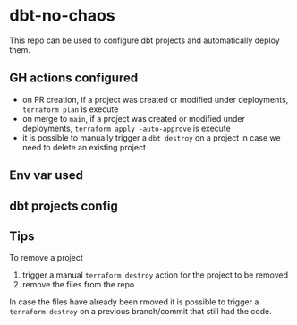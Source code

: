 # dbt-no-chaos

This repo can be used to configure dbt projects and automatically deploy them.

## GH actions configured

- on PR creation, if a project was created or modified under deployments, `terraform plan` is execute
- on merge to `main`, if a project was created or modified under deployments, `terraform apply -auto-approve` is execute
- it is possible to manually trigger a `dbt destroy` on a project in case we need to delete an existing project

## Env var used

## dbt projects config

## Tips

To remove a project

1. trigger a manual `terraform destroy` action for the project to be removed
2. remove the files from the repo

In case the files have already been rmoved it is possible to trigger a `terraform destroy` on a previous branch/commit that still had the code.
